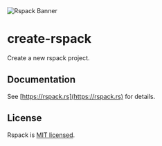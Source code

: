 <picture>
  <img alt="Rspack Banner" src="https://assets.rspack.dev/rspack/rspack-banner.png">
</picture>

# create-rspack

Create a new rspack project.

## Documentation

See [https://rspack.rs](https://rspack.rs) for details.

## License

Rspack is [MIT licensed](https://github.com/web-infra-dev/rspack/blob/main/LICENSE).
